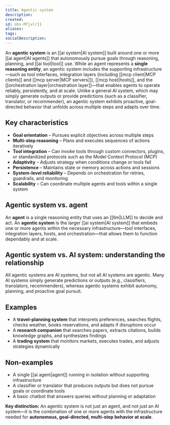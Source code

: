 ```yaml
---
title: Agentic system
description:
created:
id: obs-M7jvlr11
aliases:
tags:
socialDescription:
---
```


An **agentic system** is an [[ai system|AI system]] built around one or more [[ai agent|AI agents]] that autonomously pursue goals through reasoning, planning, and [[ai tool|tool]] use. While an agent represents a **single reasoning entity**, an agentic system includes the supporting infrastructure—such as tool interfaces, integration layers (including [[mcp client|MCP clients]] and [[mcp server|MCP servers]]), [[mcp host|hosts]], and the [[orchestration layer|orchestration layer]]—that enables agents to operate reliably, persistently, and at scale. Unlike a general AI system, which may simply generate outputs or provide predictions (such as a classifier, translator, or recommender), an agentic system exhibits proactive, goal-directed behavior that unfolds across multiple steps and adapts over time.

## Key characteristics

- **Goal orientation** – Pursues explicit objectives across multiple steps
- **Multi-step reasoning** – Plans and executes sequences of actions iteratively
- **Tool integration** – Can invoke tools through custom connectors, plugins, or standardized protocols such as the Model Context Protocol (MCP)
- **Adaptivity** – Adjusts strategy when conditions change or tools fail
- **Persistence** – Maintains state or memory across actions and sessions
- **System-level reliability** – Depends on orchestration for retries, guardrails, and monitoring
- **Scalability** – Can coordinate multiple agents and tools within a single system

## Agentic system vs. agent

An **agent** is a single reasoning entity that uses an [[llm|LLM]] to decide and act. An **agentic system** is the larger [[ai system|AI system]] that embeds one or more agents within the necessary infrastructure—tool interfaces, integration layers, hosts, and orchestration—that allows them to function dependably and at scale.

## Agentic system vs. AI system: understanding the relationship

All agentic systems are AI systems, but not all AI systems are agentic. Many AI systems simply generate predictions or outputs (e.g., classifiers, translators, recommenders), whereas agentic systems exhibit autonomy, planning, and proactive goal pursuit.

## Examples

- A **travel-planning system** that interprets preferences, searches flights, checks weather, books reservations, and adapts if disruptions occur
- A **research companion** that searches papers, extracts citations, builds knowledge graphs, and synthesizes findings
- A **trading system** that monitors markets, executes trades, and adjusts strategies dynamically

## Non-examples

- A single [[ai agent|agent]] running in isolation without supporting infrastructure
- A classifier or translator that produces outputs but does not pursue goals or coordinate tools
- A basic chatbot that answers queries without planning or adaptation

**Key distinction:** An agentic system is not just an agent, and not just an AI system—it is the combination of one or more agents with the infrastructure needed for **autonomous, goal-directed, multi-step behavior at scale**.
